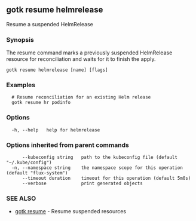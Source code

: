 ## gotk resume helmrelease

Resume a suspended HelmRelease

### Synopsis

The resume command marks a previously suspended HelmRelease resource for reconciliation and waits for it to
finish the apply.

```
gotk resume helmrelease [name] [flags]
```

### Examples

```
  # Resume reconciliation for an existing Helm release
  gotk resume hr podinfo

```

### Options

```
  -h, --help   help for helmrelease
```

### Options inherited from parent commands

```
      --kubeconfig string   path to the kubeconfig file (default "~/.kube/config")
  -n, --namespace string    the namespace scope for this operation (default "flux-system")
      --timeout duration    timeout for this operation (default 5m0s)
      --verbose             print generated objects
```

### SEE ALSO

* [gotk resume](gotk_resume.md)	 - Resume suspended resources


